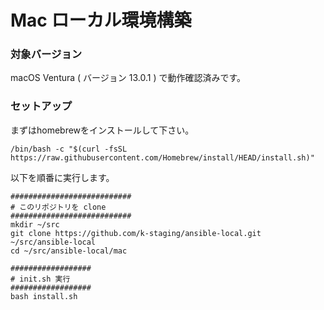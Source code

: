# Mac ローカル環境構築

### 対象バージョン
macOS Ventura ( バージョン 13.0.1 )  で動作確認済みです。

### セットアップ
まずはhomebrewをインストールして下さい。  
```
/bin/bash -c "$(curl -fsSL https://raw.githubusercontent.com/Homebrew/install/HEAD/install.sh)"
```
以下を順番に実行します。  
```
###########################
# このリポジトリを clone
###########################
mkdir ~/src
git clone https://github.com/k-staging/ansible-local.git ~/src/ansible-local
cd ~/src/ansible-local/mac

##################
# init.sh 実行
##################
bash install.sh
```

